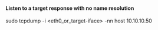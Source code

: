 #### Listen to a target response with no name resolution
sudo tcpdump -i <eth0_or_target-iface> -nn host 10.10.10.50